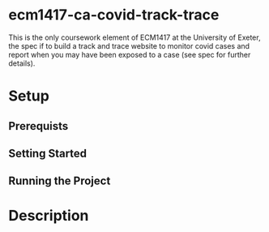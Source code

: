 # ecm1417-ca-covid-track-trace
This is the only coursework element of ECM1417 at the University of Exeter, the spec if to build a track and trace website to monitor covid cases and report when you may have been exposed to a case (see spec for further details).

# Setup
## Prerequists

## Setting Started

## Running the Project

# Description

